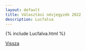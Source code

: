 ```yaml
---
layout: default
title: Választási névjegyzék 2022
description: Lucfalva
---
```


{% include Lucfalva.html %}

[Vissza](./)